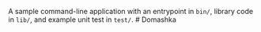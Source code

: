 A sample command-line application with an entrypoint in `bin/`, library code
in `lib/`, and example unit test in `test/`.
#   D o m a s h k a  
 